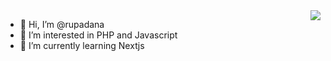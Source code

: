 <img align="right" src="https://github-readme-stats.vercel.app/api?username=rupadana&show_icons=true&icon_color=805AD5&text_color=718096&bg_color=ffffff&count_private=true" />

- 👋 Hi, I’m @rupadana
- 👀 I’m interested in PHP and Javascript
- 🌱 I’m currently learning Nextjs

<!---
rupadana/rupadana is a ✨ special ✨ repository because its `README.md` (this file) appears on your GitHub profile.
You can click the Preview link to take a look at your changes.
--->
